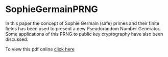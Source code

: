# SophieGermainPRNG
In this paper the concept of Sophie Germain (safe) primes and their finite fields has been used to present a new Pseudorandom Number Generator. Some applications of this PRNG to public key cryptography have also been discussed.

To view this pdf online <a href="http://www.w3schools.com/html/">click here</a>
